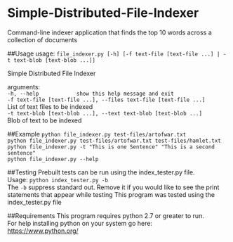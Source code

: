 # Simple-Distributed-File-Indexer
Command-line indexer application that finds the top 10 words across a collection of documents

##Usage
usage: `file_indexer.py [-h] [-f text-file [text-file ...] | -t text-blob [text-blob ...]]`  

Simple Distributed File Indexer  

arguments:  
  `-h, --help            show this help message and exit`  
  `-f text-file [text-file ...], --files text-file [text-file ...]`  
                        List of text files to be indexed  
 `-t text-blob [text-blob ...], --text text-blob [text-blob ...]`  
                        Blob of text to be indexed   

##Example
`python file_indexer.py test-files/artofwar.txt`  
`python file_indexer.py test-files/artofwar.txt test-files/hamlet.txt`  
`python file_indexer.py -t "This is one Sentence" "This is a second sentence"`  
`python file_indexer.py --help`  

##Testing
Prebuilt tests can be run using the index_tester.py file.  
Usage: `python index_tester.py -b`  
The `-b` suppress standard out. Remove it if you would like to see the print statements that appear while testing
This program was tested using the index_tester.py file

##Requirements
This program requires python 2.7 or greater to run.  
For help installing python on your system go here:  
https://www.python.org/  
